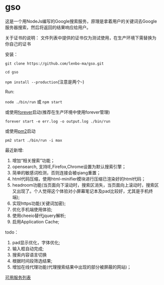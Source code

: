 gso
===
这是一个用NodeJs编写的Google搜索服务，原理是拿着用户的关键词去Google服务器搜索，然后将返回的结果响应给用户。

关于证书的说明：
文件列表中提供的证书仅为测试使用，在生产环境下需替换为你自己的证书

安装：

`git clone https://github.com/lenbo-ma/gso.git`

`cd gso`

`npm install --production`(注意是两个-)


Run:

`node ./bin/run` 或 `npm start`

或使用[forever](https://github.com/nodejitsu/forever)启动(推荐在生产环境中使用forever管理)

`forever start -e err.log -o output.log ./bin/run`

或使用[pm2](https://github.com/Unitech/pm2)启动

`pm2 start ./bin/run -i max`

最近新增:

1. 增加“相关搜索”功能；
2. opensearch, 支持IE,Firefox,Chrome设置为默认搜索引擎；
3. 简单的敏感词检测，否则连接会被qiang重置；
4. html代码压缩，使用html-minifier模块进行压缩已渲染好的html代码；
5. headroom功能(当页面向下滚动时，搜索区消失，当页面向上滚动时，搜索区又出现了。个人觉得这个体验对小屏幕笔记本及pad比较好，尤其是手机终端); 
6. 实现https功能(关键词加密);
7. 优化手机端使用体验;
8. 使用cheeio替代jquery解析;
9. 启用Application Cache;

todo：

1. pad显示优化，字体优化;
2. 输入框自动完成;
3. 搜索内容语言切换
4. 根据时间段筛选结果;
5. 增加在线代理功能(代理搜索结果中出现的部分被屏蔽的网站)；

[可用服务列表](https://github.com/lenbo-ma/gso/wiki/%E5%8F%AF%E7%94%A8%E6%9C%8D%E5%8A%A1%E5%88%97%E8%A1%A8)
